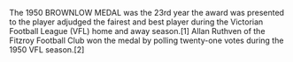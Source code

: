 The 1950 BROWNLOW MEDAL was the 23rd year the award was presented to the player adjudged the fairest and best player during the Victorian Football League (VFL) home and away season.[1] Allan Ruthven of the Fitzroy Football Club won the medal by polling twenty-one votes during the 1950 VFL season.[2]
